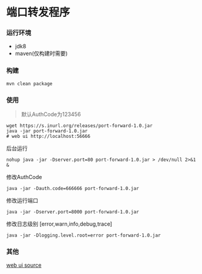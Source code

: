 # 端口转发程序

### 运行环境
* jdk8
* maven(仅构建时需要)

### 构建
```
mvn clean package
```
### 使用
> 默认AuthCode为123456
```
wget https://s.inurl.org/releases/port-forward-1.0.jar
java -jar port-forward-1.0.jar
# web ui http://localhost:56666
```
后台运行
```
nohup java -jar -Dserver.port=80 port-forward-1.0.jar > /dev/null 2>&1 &
```
修改AuthCode
```
java -jar -Dauth.code=666666 port-forward-1.0.jar
```
修改运行端口
```
java -jar -Dserver.port=8000 port-forward-1.0.jar
```
修改日志级别 [error,warn,info,debug,trace]
```
java -jar -Dlogging.level.root=error port-forward-1.0.jar
```

### 其他
[web ui source](https://github.com/raylax/port-forward-ui)
